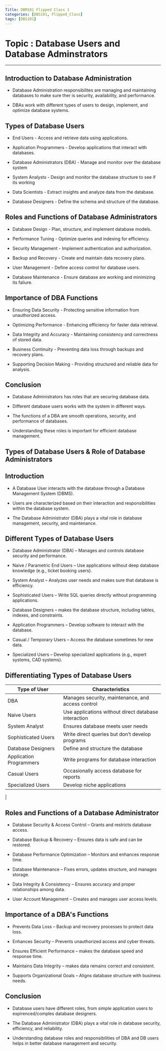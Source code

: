 ```yaml
---
Title: DBM101 Flipped Class 1
categories: [DBS101, Flipped_Class]
tags: [DBS101]
---
```


# Topic : Database Users and Database Adminstrators
---

## Introduction to Database Administration

- Database Administration responsibilites are managing and maintaining databases to make sure ther is security, availability, and performance.

- DBAs work with different types of users to design, implement, and optimize database systems.

## Types of Database Users

- End Users - Access and retrieve data using applications.

- Application Programmers - Develop applications that interact with databases.

- Database Administrators (DBA) - Manage and monitor over the database system

- System Analysts - Design and monitor the database structure to see if its working

- Data Scientists - Extract insights and analyze data from the database.

- Database Designers - Define the schema and structure of the database.

## Roles and Functions of Database Administrators

- Database Design - Plan, structure, and implement database models.

- Performance Tuning - Optimize queries and indexing for efficiency.

- Security Management - Implement authentication and authorization.

- Backup and Recovery - Create and maintain data recovery plans.

- User Management - Define access control for database users.

- Database Maintenance - Ensure database are working and minimizing its faliure.

##  Importance of DBA Functions

- Ensuring Data Security - Protecting sensitive information from unauthorized access.

- Optimizing Performance - Enhancing efficiency for faster data retrieval.

- Data Integrity and Accuracy - Maintaining consistency and correctness of stored data.

- Business Continuity - Preventing data loss through backups and recovery plans.

- Supporting Decision Making - Providing structured and reliable data for analysis.

 ## Conclusion

- Database Administrators has roles that are securing database data.

- Different database users works with the system in different ways.

- The functions of a DBA are smooth operations, security, and performance of databases.

- Understanding these roles is important for efficient database management.

##  Types of Database Users & Role of Database Administrators

## Introduction

- A Database User interacts with the database through a Database Management System (DBMS).

- Users are characterized based on their interaction and responsibilities within the database system.

- The Database Administrator (DBA) plays a vital role in database management, security, and maintenance.

## Different Types of Database Users

- Database Administrator (DBA) – Manages and controls database security and performance.

- Naive / Parametric End Users – Use applications without deep database knowledge (e.g., ticket booking users).

- System Analyst – Analyzes user needs and makes sure that database is efficiency.

- Sophisticated Users – Write SQL queries directly without programming applications.

- Database Designers – makes the database structure, including tables, indexes, and constraints.

- Application Programmers – Develop software to interact with the database.

- Casual / Temporary Users – Access the database sometimes for new data.

- Specialized Users – Develop specialized applications (e.g., expert systems, CAD systems).

## Differentiating Types of Database Users

| Type of User | Characteristics  | 
|-----------|-----------|
| DBA    |Manages security, maintenance, and access control |
| Naive Users   |  Use applications without direct database interaction   | 
|System Analyst     |   Ensures database meets user needs  |
| Sophisticated Users   |  Write direct queries but don’t develop programs   | 
| Database Designers    | Define and structure the database    |
|Application Programmers    |  Write programs for database interaction  | 
| Casual Users    |  Occasionally access database for reports   |
|  Specialized Users  |  Develop niche applications   | 
|


## Roles and Functions of a Database Administrator

- Database Security & Access Control – Grants and restricts database access.

- Database Backup & Recovery – Ensures data is safe and can be restored.

- Database Performance Optimization – Monitors and enhances response time.

- Database Maintenance – Fixes errors, updates structure, and manages storage.

- Data Integrity & Consistency – Ensures accuracy and proper relationships among data.

- User Account Management – Creates and manages user access levels.


## Importance of a DBA's Functions

- Prevents Data Loss – Backup and recovery processes to protect data loss.

- Enhances Security – Prevents unauthorized access and cyber threats.

- Ensures Efficient Performance – makes the database speed and response time.

- Maintains Data Integrity – makes data remains correct and consistent.

- Supports Organizational Goals – Aligns database structure with business needs.

## Conclusion

- Database users have different roles, from simple application users to expirenced/comples database designers.

- The Database Administrator (DBA) plays a vital role in database security, efficiency, and reliability.

- Understanding database roles and responsibilities of DBA and DB users helps in better database management and security.


